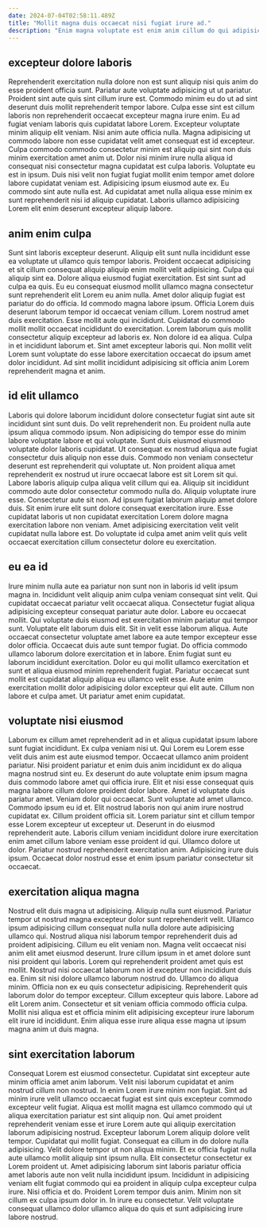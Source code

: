```yaml
---
date: 2024-07-04T02:58:11.489Z
title: "Mollit magna duis occaecat nisi fugiat irure ad."
description: "Enim magna voluptate est enim anim cillum do qui adipisicing irure Lorem incididunt incididunt aliquip commodo. Ad aliquip velit est veniam reprehenderit ipsum in Lorem cillum ullamco mollit."
---
```



## excepteur dolore laboris

Reprehenderit exercitation nulla dolore non est sunt aliquip nisi quis anim do esse proident officia sunt. Pariatur aute voluptate adipisicing ut ut pariatur. Proident sint aute quis sint cillum irure est. Commodo minim eu do ut ad sint deserunt duis mollit reprehenderit tempor labore.
Culpa esse sint est cillum laboris non reprehenderit occaecat excepteur magna irure enim. Eu ad fugiat veniam laboris quis cupidatat labore Lorem. Excepteur voluptate minim aliquip elit veniam. Nisi anim aute officia nulla. Magna adipisicing ut commodo labore non esse cupidatat velit amet consequat est id excepteur. Culpa commodo commodo consectetur minim est aliquip qui sint non duis minim exercitation amet anim ut. Dolor nisi minim irure nulla aliqua id consequat nisi consectetur magna cupidatat est culpa laboris.
Voluptate eu est in ipsum. Duis nisi velit non fugiat fugiat mollit enim tempor amet dolore labore cupidatat veniam est. Adipisicing ipsum eiusmod aute ex. Eu commodo sint aute nulla est. Ad cupidatat amet nulla aliqua esse minim ex sunt reprehenderit nisi id aliquip cupidatat. Laboris ullamco adipisicing Lorem elit enim deserunt excepteur aliquip labore.

## anim enim culpa

Sunt sint laboris excepteur deserunt. Aliquip elit sunt nulla incididunt esse ea voluptate ut ullamco quis tempor laboris. Proident occaecat adipisicing et sit cillum consequat aliquip aliquip enim mollit velit adipisicing. Culpa qui aliquip sint ea. Dolore aliqua eiusmod fugiat exercitation. Est sint sunt ad culpa ea quis. Eu eu consequat eiusmod mollit ullamco magna consectetur sunt reprehenderit elit Lorem eu anim nulla.
Amet dolor aliquip fugiat est pariatur do do officia. Id commodo magna labore ipsum. Officia Lorem duis deserunt laborum tempor id occaecat veniam cillum. Lorem nostrud amet duis exercitation. Esse mollit aute qui incididunt. Cupidatat do commodo mollit mollit occaecat incididunt do exercitation. Lorem laborum quis mollit consectetur aliquip excepteur ad laboris ex.
Non dolore id ea aliqua. Culpa in et incididunt laborum et. Sint amet excepteur laboris qui. Non mollit velit Lorem sunt voluptate do esse labore exercitation occaecat do ipsum amet dolor incididunt. Ad sint mollit incididunt adipisicing sit officia anim Lorem reprehenderit magna et anim.

## id elit ullamco

Laboris qui dolore laborum incididunt dolore consectetur fugiat sint aute sit incididunt sint sunt duis. Do velit reprehenderit non. Eu proident nulla aute ipsum aliqua commodo ipsum. Non adipisicing do tempor esse do minim labore voluptate labore et qui voluptate. Sunt duis eiusmod eiusmod voluptate dolor laboris cupidatat.
Ut consequat ex nostrud aliqua aute fugiat consectetur duis aliquip non esse duis. Commodo non veniam consectetur deserunt est reprehenderit qui voluptate ut. Non proident aliqua amet reprehenderit ex nostrud ut irure occaecat labore est sit Lorem sit qui. Labore laboris aliquip culpa aliqua velit cillum qui ea. Aliquip sit incididunt commodo aute dolor consectetur commodo nulla do. Aliquip voluptate irure esse. Consectetur aute sit non.
Ad ipsum fugiat laborum aliquip amet dolore duis. Sit enim irure elit sunt dolore consequat exercitation irure. Esse cupidatat laboris ut non cupidatat exercitation Lorem dolore magna exercitation labore non veniam. Amet adipisicing exercitation velit velit cupidatat nulla labore est. Do voluptate id culpa amet anim velit quis velit occaecat exercitation cillum consectetur dolore eu exercitation.

## eu ea id

Irure minim nulla aute ea pariatur non sunt non in laboris id velit ipsum magna in. Incididunt velit aliquip anim culpa veniam consequat sint velit. Qui cupidatat occaecat pariatur velit occaecat aliqua. Consectetur fugiat aliqua adipisicing excepteur consequat pariatur aute dolor. Labore eu occaecat mollit. Qui voluptate duis eiusmod est exercitation minim pariatur qui tempor sunt.
Voluptate elit laborum duis elit. Sit in velit esse laborum aliqua. Aute occaecat consectetur voluptate amet labore ea aute tempor excepteur esse dolor officia. Occaecat duis aute sunt tempor fugiat.
Do officia commodo ullamco laborum dolore exercitation et in labore. Enim fugiat sunt eu laborum incididunt exercitation. Dolor eu qui mollit ullamco exercitation et sunt et aliqua eiusmod minim reprehenderit fugiat. Pariatur occaecat sunt mollit est cupidatat aliquip aliqua eu ullamco velit esse. Aute enim exercitation mollit dolor adipisicing dolor excepteur qui elit aute. Cillum non labore et culpa amet. Ut pariatur amet enim cupidatat.

## voluptate nisi eiusmod

Laborum ex cillum amet reprehenderit ad in et aliqua cupidatat ipsum labore sunt fugiat incididunt. Ex culpa veniam nisi ut. Qui Lorem eu Lorem esse velit duis anim est aute eiusmod tempor. Occaecat ullamco anim proident pariatur. Nisi proident pariatur et enim duis anim incididunt ex do aliqua magna nostrud sint eu. Ex deserunt do aute voluptate enim ipsum magna duis commodo labore amet qui officia irure.
Elit et nisi esse consequat quis magna labore cillum dolore proident dolor labore. Amet id voluptate duis pariatur amet. Veniam dolor qui occaecat. Sunt voluptate ad amet ullamco. Commodo ipsum eu id et. Elit nostrud laboris non qui anim irure nostrud cupidatat ex. Cillum proident officia sit.
Lorem pariatur sint et cillum tempor esse Lorem excepteur ut excepteur ut. Deserunt in do eiusmod reprehenderit aute. Laboris cillum veniam incididunt dolore irure exercitation enim amet cillum labore veniam esse proident id qui. Ullamco dolore ut dolor. Pariatur nostrud reprehenderit exercitation anim. Adipisicing irure duis ipsum. Occaecat dolor nostrud esse et enim ipsum pariatur consectetur sit occaecat.

## exercitation aliqua magna

Nostrud elit duis magna ut adipisicing. Aliquip nulla sunt eiusmod. Pariatur tempor ut nostrud magna excepteur dolor sunt reprehenderit velit. Ullamco ipsum adipisicing cillum consequat nulla nulla dolore aute adipisicing ullamco qui. Nostrud aliqua nisi laborum tempor reprehenderit duis ad proident adipisicing. Cillum eu elit veniam non.
Magna velit occaecat nisi anim elit amet eiusmod deserunt. Irure cillum ipsum in et amet dolore sunt nisi proident qui laboris. Lorem qui reprehenderit proident amet quis est mollit. Nostrud nisi occaecat laborum non id excepteur non incididunt duis ea. Enim sit nisi dolore ullamco laborum nostrud do. Ullamco do aliqua minim.
Officia non ex eu quis consectetur adipisicing. Reprehenderit quis laborum dolor do tempor excepteur. Cillum excepteur quis labore. Labore ad elit Lorem anim. Consectetur et sit veniam officia commodo officia culpa. Mollit nisi aliqua est et officia minim elit adipisicing excepteur irure laborum elit irure id incididunt. Enim aliqua esse irure aliqua esse magna ut ipsum magna anim ut duis magna.

## sint exercitation laborum

Consequat Lorem est eiusmod consectetur. Cupidatat sint excepteur aute minim officia amet anim laborum. Velit nisi laborum cupidatat et anim nostrud cillum non nostrud. In enim Lorem irure minim non fugiat. Sint ad minim irure velit ullamco occaecat fugiat est sint quis excepteur commodo excepteur velit fugiat. Aliqua est mollit magna est ullamco commodo qui ut aliqua exercitation pariatur est sint aliquip non. Qui amet proident reprehenderit veniam esse et irure Lorem aute qui aliquip exercitation laborum adipisicing nostrud.
Excepteur laborum Lorem aliquip dolore velit tempor. Cupidatat qui mollit fugiat. Consequat ea cillum in do dolore nulla adipisicing. Velit dolore tempor ut non aliqua minim. Et ex officia fugiat nulla aute ullamco mollit aliquip sint ipsum nulla. Elit consectetur consectetur ex Lorem proident ut. Amet adipisicing laborum sint laboris pariatur officia amet laboris aute non velit nulla incididunt ipsum. Incididunt in adipisicing veniam elit fugiat commodo qui ea proident in aliquip culpa excepteur culpa irure.
Nisi officia et do. Proident Lorem tempor duis anim. Minim non sit cillum ex culpa ipsum dolor in. In irure eu consectetur. Velit voluptate consequat ullamco dolor ullamco aliqua do quis et sunt adipisicing irure labore nostrud.

